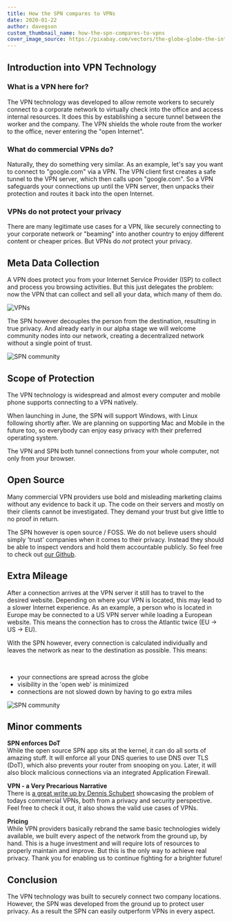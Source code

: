 ```yaml
---
title: How the SPN compares to VPNs
date: 2020-01-22
author: davegson
custom_thumbnail_name: how-the-spn-compares-to-vpns
cover_image_source: https://pixabay.com/vectors/the-globe-globe-the-internet-free-4790044/
---
```


## Introduction into VPN Technology

### What is a VPN here for?
The VPN technology was developed to allow remote workers to securely connect to a corporate network to virtually check into the office and access internal resources. It does this by establishing a secure tunnel between the worker and the company. The VPN shields the whole route from the worker to the office, never entering the "open Internet".

### What do commercial VPNs do?
Naturally, they do something very similar. As an example, let's say you want to connect to "google.com" via a VPN. The VPN client first creates a safe tunnel to the VPN server, which then calls upon "google.com". So a VPN safeguards your connections up until the VPN server, then unpacks their protection and routes it back into the open Internet.

### VPNs do not protect your privacy
There are many legitimate use cases for a VPN, like securely connecting to your corporate network or "beaming" into another country to enjoy different content or cheaper prices. But VPNs do *not* protect your privacy.

## Meta Data Collection

A VPN does protect you from your Internet Service Provider (ISP) to collect and process you browsing activities. But this just delegates the problem: now the VPN that can collect and sell all your data, which many of them do.

![VPNs](https://safing.io/assets/img/spn/vpn-web.png)


The SPN however decouples the person from the destination, resulting in true privacy. And already early in our alpha stage we will welcome community nodes into our network, creating a decentralized network without a single point of trust.

![SPN community](https://safing.io/assets/img/spn/spn-community-web.png)


## Scope of Protection

The VPN technology is widespread and almost every computer and mobile phone supports connecting to a VPN natively.

When launching in June, the SPN will support Windows, with Linux following shortly after. We are planning on supporting Mac and Mobile in the future too, so everybody can enjoy easy privacy with their preferred operating system.

The VPN and SPN both tunnel connections from your whole computer, not only from your browser.

## Open Source
Many commercial VPN providers use bold and misleading marketing claims without any evidence to back it up. The code on their servers and mostly on their clients cannot be investigated. They demand your trust but give little to no proof in return.

The SPN however is open source / FOSS. We do not believe users should simply 'trust' companies when it comes to their privacy. Instead they should be able to inspect vendors and hold them accountable publicly. So feel free to check out [our Github](https://github.com/Safing/).

## Extra Mileage

After a connection arrives at the VPN server it still has to travel to the desired website. Depending on where your VPN is located, this may lead to a slower Internet experience. As an example, a person who is located in Europe may be connected to a US VPN server while loading a European website. This means the connection has to cross the Atlantic twice (EU -> US -> EU).

With the SPN however, every connection is calculated individually and leaves the network as near to the destination as possible. This means:

<br/>

- your connections are spread across the globe
- visibility in the 'open web' is minimized
- connections are not slowed down by having to go extra miles

![SPN community](https://safing.io/assets/img/spn/spn-community-web.png)

## Minor comments

**SPN enforces DoT**  
While the open source SPN app sits at the kernel, it can do all sorts of amazing stuff. It will enforce all your DNS queries to use DNS over TLS (DoT), which also prevents your router from snooping on you. Later, it will also block malicious connections via an integrated Application Firewall.

**VPN - a Very Precarious Narrative**  
There is [a great write up by Dennis Schubert](https://schub.wtf/blog/2019/04/08/very-precarious-narrative.html) showcasing the problem of todays commercial VPNs, both from a privacy and security perspective. Feel free to check it out, it also shows the valid use cases of VPNs.

**Pricing**  
While VPN providers basically rebrand the same basic technologies widely available, we built every aspect of the network from the ground up, by hand. This is a huge investment and will require lots of resources to properly maintain and improve. But this is the only way to achieve real privacy. Thank you for enabling us to continue fighting for a brighter future!

## Conclusion

The VPN technology was built to securely connect two company locations. However, the SPN was developed from the ground up to protect user privacy. As a result the SPN can easily outperform VPNs in every aspect.
